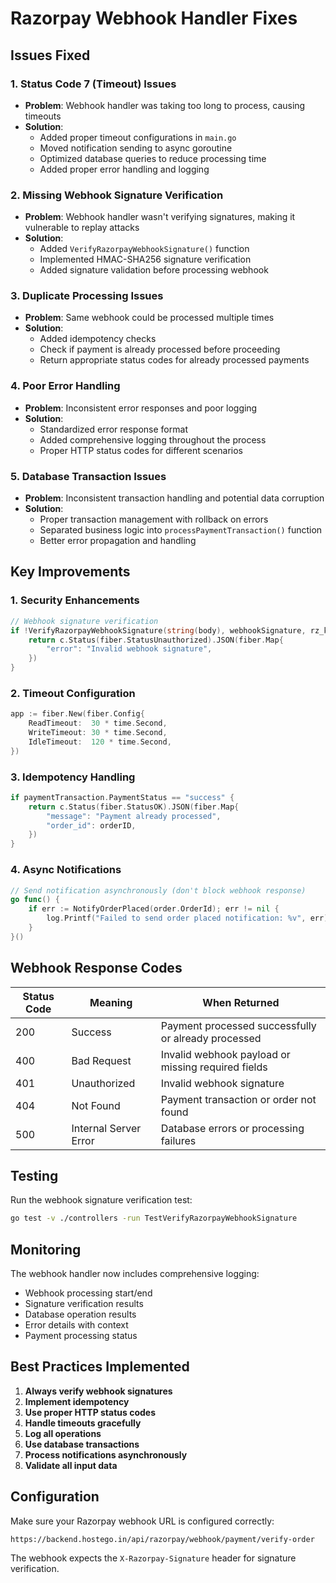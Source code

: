 # Razorpay Webhook Handler Fixes

## Issues Fixed

### 1. **Status Code 7 (Timeout) Issues**
- **Problem**: Webhook handler was taking too long to process, causing timeouts
- **Solution**: 
  - Added proper timeout configurations in `main.go`
  - Moved notification sending to async goroutine
  - Optimized database queries to reduce processing time
  - Added proper error handling and logging

### 2. **Missing Webhook Signature Verification**
- **Problem**: Webhook handler wasn't verifying signatures, making it vulnerable to replay attacks
- **Solution**: 
  - Added `VerifyRazorpayWebhookSignature()` function
  - Implemented HMAC-SHA256 signature verification
  - Added signature validation before processing webhook

### 3. **Duplicate Processing Issues**
- **Problem**: Same webhook could be processed multiple times
- **Solution**: 
  - Added idempotency checks
  - Check if payment is already processed before proceeding
  - Return appropriate status codes for already processed payments

### 4. **Poor Error Handling**
- **Problem**: Inconsistent error responses and poor logging
- **Solution**: 
  - Standardized error response format
  - Added comprehensive logging throughout the process
  - Proper HTTP status codes for different scenarios

### 5. **Database Transaction Issues**
- **Problem**: Inconsistent transaction handling and potential data corruption
- **Solution**: 
  - Proper transaction management with rollback on errors
  - Separated business logic into `processPaymentTransaction()` function
  - Better error propagation and handling

## Key Improvements

### 1. **Security Enhancements**
```go
// Webhook signature verification
if !VerifyRazorpayWebhookSignature(string(body), webhookSignature, rz_key_secret) {
    return c.Status(fiber.StatusUnauthorized).JSON(fiber.Map{
        "error": "Invalid webhook signature",
    })
}
```

### 2. **Timeout Configuration**
```go
app := fiber.New(fiber.Config{
    ReadTimeout:  30 * time.Second,
    WriteTimeout: 30 * time.Second,
    IdleTimeout:  120 * time.Second,
})
```

### 3. **Idempotency Handling**
```go
if paymentTransaction.PaymentStatus == "success" {
    return c.Status(fiber.StatusOK).JSON(fiber.Map{
        "message": "Payment already processed",
        "order_id": orderID,
    })
}
```

### 4. **Async Notifications**
```go
// Send notification asynchronously (don't block webhook response)
go func() {
    if err := NotifyOrderPlaced(order.OrderId); err != nil {
        log.Printf("Failed to send order placed notification: %v", err)
    }
}()
```

## Webhook Response Codes

| Status Code | Meaning | When Returned |
|-------------|---------|---------------|
| 200 | Success | Payment processed successfully or already processed |
| 400 | Bad Request | Invalid webhook payload or missing required fields |
| 401 | Unauthorized | Invalid webhook signature |
| 404 | Not Found | Payment transaction or order not found |
| 500 | Internal Server Error | Database errors or processing failures |

## Testing

Run the webhook signature verification test:
```bash
go test -v ./controllers -run TestVerifyRazorpayWebhookSignature
```

## Monitoring

The webhook handler now includes comprehensive logging:
- Webhook processing start/end
- Signature verification results
- Database operation results
- Error details with context
- Payment processing status

## Best Practices Implemented

1. **Always verify webhook signatures**
2. **Implement idempotency**
3. **Use proper HTTP status codes**
4. **Handle timeouts gracefully**
5. **Log all operations**
6. **Use database transactions**
7. **Process notifications asynchronously**
8. **Validate all input data**

## Configuration

Make sure your Razorpay webhook URL is configured correctly:
```
https://backend.hostego.in/api/razorpay/webhook/payment/verify-order
```

The webhook expects the `X-Razorpay-Signature` header for signature verification. 